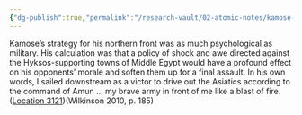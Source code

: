 ```yaml
---
{"dg-publish":true,"permalink":"/research-vault/02-atomic-notes/kamose-sails-against-hyksos-controlled-towns-in-a-shock-and-awe-campaign/"}
---
```


Kamose’s strategy for his northern front was as much psychological as military. His calculation was that a policy of shock and awe directed against the Hyksos-supporting towns of Middle Egypt would have a profound effect on his opponents’ morale and soften them up for a final assault. In his own words, I sailed downstream as a victor to drive out the Asiatics according to the command of Amun … my brave army in front of me like a blast of fire. ([Location 3121](https://readwise.io/to_kindle?action=open&asin=B004FGMZAI&location=3121))(Wilkinson 2010, p. 185)